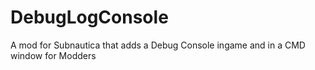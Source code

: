 # DebugLogConsole
A mod for Subnautica that adds a Debug Console ingame and in a CMD window for Modders
